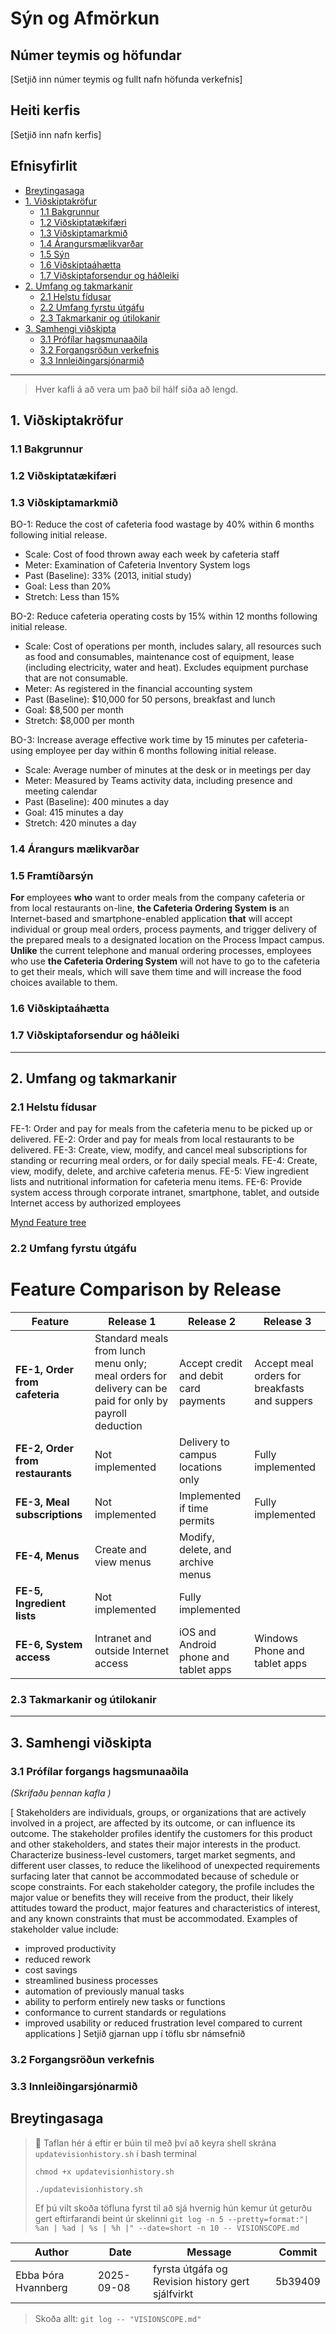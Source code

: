 # Sýn og Afmörkun 

## Númer teymis og höfundar
[Setjið inn númer teymis og fullt nafn höfunda verkefnis]

## Heiti kerfis
[Setjið inn nafn kerfis]


## Efnisyfirlit 
- [Breytingasaga](#revision-history)
- [1. Viðskiptakröfur](#1-business-requirements)
    - [1.1 Bakgrunnur](#11-background)
    - [1.2 Viðskiptatækifæri](#12-business-opportunity)
    - [1.3 Viðskiptamarkmið](#13-business-objectives)
    - [1.4 Árangursmælikvarðar ](#14-success-metrics)
    - [1.5 Sýn](#15-vision-statement)
    - [1.6 Viðskiptaáhætta](#16-business-risks)
    - [1.7 Viðskiptaforsendur og háðleiki](#17-business-assumptions-and-dependencies)
- [2. Umfang og takmarkanir](#2-scope-and-limitations)
    - [2.1 Helstu fídusar](#21-major-features)
    - [2.2 Umfang fyrstu útgáfu](#22-scope-of-initial-and-subsequent-releases)
    - [2.3 Takmarkanir og útilokanir](#23-limitations-and-exclusions)
- [3. Samhengi viðskipta](#3-business-context)
    - [3.1 Prófílar hagsmunaaðila](#31-stakeholder-profiles)
    - [3.2 Forgangsröðun verkefnis](#32-project-priorities)
    - [3.3 Innleiðingarsjónarmið](#33-deployment-considerations)

---
> Hver kafli á að vera um það bil hálf síða að lengd.
> 
## 1. Viðskiptakröfur
### 1.1 Bakgrunnur


### 1.2 Viðskiptatækifæri


### 1.3 Viðskiptamarkmið
BO-1: Reduce the cost of cafeteria food wastage by 40% within 6 months following initial release.
 - Scale: Cost of food thrown away each week by cafeteria staff
 - Meter: Examination of Cafeteria Inventory System logs
 - Past (Baseline): 33% (2013, initial study)
 - Goal: Less than 20%
 - Stretch: Less than 15%

BO-2: Reduce cafeteria operating costs by 15% within 12 months following initial release.
 - Scale: Cost of operations per month, includes salary, all resources such as food and consumables, maintenance cost of equipment, lease (including electricity, water and heat). Excludes
   equipment purchase that are not consumable.
-  Meter: As registered in the financial accounting system
 - Past (Baseline): $10,000 for 50 persons, breakfast and lunch 
 - Goal: $8,500 per month 
 - Stretch: $8,000 per month 

BO-3: Increase average effective work time by 15 minutes per cafeteria-using employee per day within 6 months following initial release.
- Scale: Average number of minutes at the desk or in meetings per day 
- Meter: Measured by Teams activity data, including presence and meeting calendar 
- Past (Baseline): 400 minutes a day 
- Goal: 415 minutes a day 
- Stretch: 420 minutes a day 

### 1.4 Árangurs mælikvarðar


### 1.5 Framtíðarsýn
**For** employees **who** want to order meals from the company cafeteria or from local restaurants on-line, **the Cafeteria Ordering System**
**is** an Internet-based and smartphone-enabled application **that** will accept individual or group meal orders, process payments, 
and trigger delivery of the prepared meals to a designated location on the Process Impact campus. 
**Unlike** the current telephone and manual ordering processes, employees who use **the Cafeteria Ordering System** will not 
have to go to the cafeteria to get their meals, which will save them time and will increase the food choices available to them.

### 1.6 Viðskiptaáhætta


### 1.7 Viðskiptaforsendur og háðleiki


---

## 2. Umfang  og takmarkanir 
### 2.1 Helstu fídusar


FE-1:	Order and pay for meals from the cafeteria menu to be picked up or delivered.
FE-2:	Order and pay for meals from local restaurants to be delivered.
FE-3:	Create, view, modify, and cancel meal subscriptions for standing or recurring meal orders, or for daily special meals.
FE-4:	Create, view, modify, delete, and archive cafeteria menus.
FE-5:	View ingredient lists and nutritional information for cafeteria menu items.
FE-6:	Provide system access through corporate intranet, smartphone, tablet, and outside Internet access by authorized employees

[Mynd Feature tree ](myndir/FeatureTree.png)

### 2.2 Umfang fyrstu útgáfu

# Feature Comparison by Release

| Feature | Release 1 | Release 2 | Release 3 |
|----------|------------|------------|------------|
| **FE-1, Order from cafeteria** | Standard meals from lunch menu only; meal orders for delivery can be paid for only by payroll deduction | Accept credit and debit card payments | Accept meal orders for breakfasts and suppers |
| **FE-2, Order from restaurants** | Not implemented | Delivery to campus locations only | Fully implemented |
| **FE-3, Meal subscriptions** | Not implemented | Implemented if time permits | Fully implemented |
| **FE-4, Menus** | Create and view menus | Modify, delete, and archive menus |  |
| **FE-5, Ingredient lists** | Not implemented | Fully implemented |  |
| **FE-6, System access** | Intranet and outside Internet access | iOS and Android phone and tablet apps | Windows Phone and tablet apps |

### 2.3 Takmarkanir og útilokanir


---

## 3. Samhengi viðskipta
### 3.1 Prófílar forgangs hagsmunaaðila 
*(Skrifaðu þennan kafla )*

[ Stakeholders are individuals, groups, or organizations that are actively involved in a project, are affected by its outcome, or can influence its outcome. The stakeholder profiles identify the customers for this product and other stakeholders, and states their major interests in the product. Characterize business-level customers, target market segments, and different user classes, to reduce the likelihood of unexpected requirements surfacing later that cannot be accommodated because of schedule or scope constraints. For each stakeholder category, the profile includes the major value or benefits they will receive from the product, their likely attitudes toward the product, major features and characteristics of interest, and any known constraints that must be accommodated. Examples of stakeholder value include:

- improved productivity
- reduced rework 
- cost savings	
- streamlined business processes	
- automation of previously manual tasks	
- ability to perform entirely new tasks or functions	
- conformance to current standards or regulations	
- improved usability or reduced frustration level compared to current applications
]
Setjið gjarnan upp í töflu sbr námsefnið 


### 3.2 Forgangsröðun verkefnis 


### 3.3 Innleiðingarsjónarmið 


## Breytingasaga
<!--
Í stað þess að halda utan um alla commit-sögu er aðeins skráð formleg útgáfa (milestones) með Git tags (merkjum).  
Hver lína í töflunni samsvarar tag (merki) sem hefur verið sett í Git repositoryið.
> 🔖 Revision History er viðhaldið með **Git tags**.  
> Þegar ný útgáfa (t.d. drög eða baseline) er tilbúin, búið til tag í Git (`git tag -a vX.Y -m "message" && git push origin vX.Y`)  
> sem bætir einni línu við í töfluna hér að neðan.
-->
> 🔖 Taflan hér á eftir er búin til með því að keyra shell skrána `updatevisionhistory.sh` í bash terminal
> 
>  `chmod +x updatevisionhistory.sh`
> 
>  `./updatevisionhistory.sh`
> 
>  Ef þú vilt skoða töfluna fyrst til að sjá hvernig hún kemur út geturðu gert eftirfarandi beint úr skelinni 
> `git log -n 5 --pretty=format:"| %an | %ad | %s | %h |" --date=short -n 10 -- VISIONSCOPE.md`


<!-- GIT_HISTORY_START -->
| Author | Date       | Message | Commit |
|--------|------------|---------|--------|
| Ebba Þóra Hvannberg | 2025-09-08 | fyrsta útgáfa og Revision history gert sjálfvirkt | 5b39409 |

<!-- GIT_HISTORY_END -->

> Skoða allt: `git log -- "VISIONSCOPE.md" `
